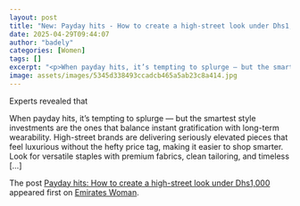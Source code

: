 ```yaml
---
layout: post
title: "New: Payday hits - How to create a high-street look under Dhs1,000"
date: 2025-04-29T09:44:07
author: "badely"
categories: [Women]
tags: []
excerpt: "<p>When payday hits, it’s tempting to splurge — but the smartest style investments are the ones that balance instant gratification with long-term wear"
image: assets/images/5345d338493ccadcb465a5ab23c8a414.jpg
---
```


Experts revealed that <p>When payday hits, it’s tempting to splurge — but the smartest style investments are the ones that balance instant gratification with long-term wearability. High-street brands are delivering seriously elevated pieces that feel luxurious without the hefty price tag, making it easier to shop smarter. Look for versatile staples with premium fabrics, clean tailoring, and timeless [&#8230;]</p>
<p>The post <a href="https://emirateswoman.com/payday-hits-how-to-create-a-high-street-look-under-dhs1000/" rel="nofollow">Payday hits: How to create a high-street look under Dhs1,000</a> appeared first on <a href="https://emirateswoman.com" rel="nofollow">Emirates Woman</a>.</p>

